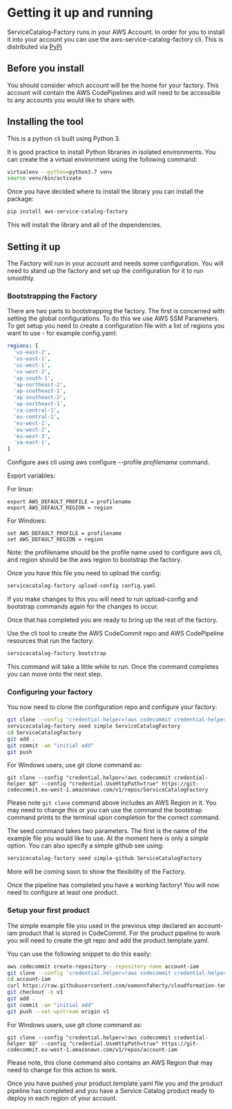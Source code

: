 Getting it up and running
=========================

ServiceCatalog-Factory runs in your AWS Account.  In order for you to install it into your account you can use the 
aws-service-catalog-factory cli.  This is distributed via [PyPi](https://pypi.org/project/aws-service-catalog-factory/)

## Before you install
You should consider which account will be the home for your factory.  This account will contain the AWS CodePipelines
and will need to be accessible to any accounts you would like to share with.
 

## Installing the tool
This is a python cli built using Python 3.

It is good practice to install Python libraries in isolated environments.  You can create the a virtual environment using
the following command:

```bash
virtualenv --python=python3.7 venv
source venv/bin/activate
```

Once you have decided where to install the library you can install the package:
```bash
pip install aws-service-catalog-factory
```

This will install the library and all of the dependencies.


## Setting it up
The Factory will run in your account and needs some configuration.  You will need to stand up the factory and set up the 
configuration for it to run smoothly.


### Bootstrapping the Factory
There are two parts to bootstrapping the factory.  The first is concerned with setting the global configurations.  To do 
this we use AWS SSM Parameters.  To get setup you need to create a configuration file with a list of regions you want to 
use - for example config.yaml:

```yaml
regions: [
  'us-east-2',
  'us-east-1',
  'us-west-1',
  'us-west-2',
  'ap-south-1',
  'ap-northeast-2',
  'ap-southeast-1',
  'ap-southeast-2',
  'ap-northeast-1',
  'ca-central-1',
  'eu-central-1',
  'eu-west-1',
  'eu-west-2',
  'eu-west-3',
  'sa-east-1',
]
```
Configure aws cli using aws configure --profile *profilename* command.

Export variables:

For linux:
```
export AWS_DEFAULT_PROFILE = profilename
export AWS_DEFAULT_REGION = region
```
For Windows:
```
set AWS_DEFAULT_PROFILE = profilename
set AWS_DEFAULT_REGION = region
```
Note: the profilename should be the profile name used to configure aws cli, and region should be the aws region to bootstrap the factory.

Once you have this file you need to upload the config:
```bash
servicecatalog-factory upload-config config.yaml
```

If you make changes to this you will need to run upload-config and bootstrap commands again for the changes to occur.

Once that has completed you are ready to bring up the rest of the factory.


Use the cli tool to create the AWS CodeCommit repo and AWS CodePipeline resources that run the factory:
```bash
servicecatalog-factory bootstrap
```
This command will take a little while to run.  Once the command completes you can move onto the next step.


### Configuring your factory
You now need to clone the configuration repo and configure your factory:
```bash
git clone --config 'credential.helper=!aws codecommit credential-helper $@' --config 'credential.UseHttpPath=true' https://git-codecommit.eu-west-1.amazonaws.com/v1/repos/ServiceCatalogFactory
servicecatalog-factory seed simple ServiceCatalogFactory
cd ServiceCatalogFactory
git add .
git commit -am "initial add"
git push
```

For Windows users, use git clone command as:
```
git clone --config "credential.helper=!aws codecommit credential-helper $@" --config "credential.UseHttpPath=true" https://git-codecommit.eu-west-1.amazonaws.com/v1/repos/ServiceCatalogFactory
```

Please note ```git clone``` command above includes an AWS Region in it.  You may need to change this or you can use the
command the bootstrap command prints to the terminal upon completion for the correct command.

The seed command takes two parameters.  The first is the name of the example file you would like to use.  At the moment
here is only a _simple_ option.  You can also specify a simple github see using:

```bash
servicecatalog-factory seed simple-github ServiceCatalogFactory
``` 

More will be coming soon to show the flexibility of the Factory.

Once the pipeline has completed you have a working factory!  You will now need to configure at least one product.

### Setup your first product
The simple example file you used in the previous step declared an account-iam product that is stored in CodeCommit.
For the product pipeline to work you will need to create the git repo and add the product.template.yaml.

You can use the following snippet to do this easily:

```bash
aws codecommit create-repository --repository-name account-iam
git clone --config 'credential.helper=!aws codecommit credential-helper $@' --config 'credential.UseHttpPath=true' https://git-codecommit.eu-west-1.amazonaws.com/v1/repos/account-iam
cd account-iam
curl https://raw.githubusercontent.com/eamonnfaherty/cloudformation-templates/master/iam_admin_role/product.template.yaml -o product.template.yaml
git checkout -b v1
git add .
git commit -am "initial add"
git push --set-upstream origin v1
```
For Windows users, use git clone command as:
```
git clone --config "credential.helper=!aws codecommit credential-helper $@" --config "credential.UseHttpPath=true" https://git-codecommit.eu-west-1.amazonaws.com/v1/repos/account-iam
```

Please note, this clone command also contains an AWS Region that may need to change for this action to work.

Once you have pushed your product.template.yaml file you and the product pipeline has completed and you have a Service 
Catalog product ready to deploy in each region of your account.